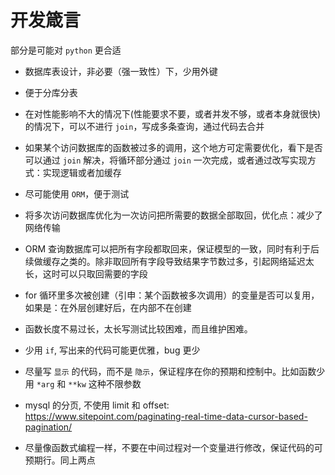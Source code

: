 # 开发箴言

部分是可能对 `python` 更合适

* 数据库表设计，非必要（强一致性）下，少用外键

 * 便于分库分表
* 在对性能影响不大的情况下(性能要求不要，或者并发不够，或者本身就很快)的情况下，可以不进行 `join`，写成多条查询，通过代码去合并
* 如果某个访问数据库的函数被过多的调用，这个地方可定需要优化，看下是否可以通过 `join` 解决，将循环部分通过 `join` 一次完成，或者通过改写实现方式：实现逻辑或者加缓存
* 尽可能使用 `ORM`，便于测试
* 将多次访问数据库优化为一次访问把所需要的数据全部取回，优化点：减少了网络传输
* ORM 查询数据库可以把所有字段都取回来，保证模型的一致，同时有利于后续做缓存之类的。除非取回所有字段导致结果字节数过多，引起网络延迟太长，这时可以只取回需要的字段
* for 循环里多次被创建（引申：某个函数被多次调用）的变量是否可以复用，如果是：在外层创建好后，在内部不在创建
* 函数长度不易过长，太长写测试比较困难，而且维护困难。
* 少用 `if`, 写出来的代码可能更优雅，bug 更少
* 尽量写 `显示` 的代码，而不是 `隐示`，保证程序在你的预期和控制中。比如函数少用 `*arg` 和 `**kw` 这种不限参数
* mysql 的分页, 不使用 limit 和 offset: <https://www.sitepoint.com/paginating-real-time-data-cursor-based-pagination/>
* 尽量像函数式编程一样，不要在中间过程对一个变量进行修改，保证代码的可预期行。同上两点